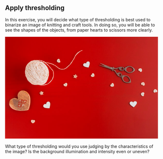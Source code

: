## Apply thresholding

In this exercise, you will decide what type of thresholding is best used to binarize an image of knitting and craft tools. In doing so, you will be able to see the shapes of the objects, from paper hearts to scissors more clearly.

![Several tools for handcraft art](../i/8.jpg)

<!-- Image loaded as `tools_image`. -->

What type of thresholding would you use judging by the characteristics of the image? Is the background illumination and intensity even or uneven?
<!-- 
### Instructions

- Import the appropriate thresholding and `rgb2gray()` functions.

- Turn the image to grayscale.

- Obtain the optimal thresh.

- Obtain the binary image by applying thresholding.
 -->